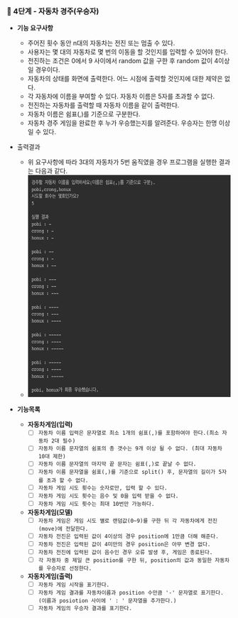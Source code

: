 ### 🚀 4단계 - 자동차 경주(우승자)
- **기능 요구사항**
  - 주어진 횟수 동안 n대의 자동차는 전진 또는 멈출 수 있다.
  - 사용자는 몇 대의 자동차로 몇 번의 이동을 할 것인지를 입력할 수 있어야 한다.
  - 전진하는 조건은 0에서 9 사이에서 random 값을 구한 후 random 값이 4이상일 경우이다.
  - 자동차의 상태를 화면에 출력한다. 어느 시점에 출력할 것인지에 대한 제약은 없다.
  - 각 자동차에 이름을 부여할 수 있다. 자동차 이름은 5자를 초과할 수 없다.
  - 전진하는 자동차를 출력할 때 자동차 이름을 같이 출력한다.
  - 자동차 이름은 쉼표(,)를 기준으로 구분한다.
  - 자동차 경주 게임을 완료한 후 누가 우승했는지를 알려준다. 우승자는 한명 이상일 수 있다.


- 출력결과
  - 위 요구사항에 따라 3대의 자동차가 5번 움직였을 경우 프로그램을 실행한 결과는 다음과 같다.
  - <img alt="img.png" height="500" src="racingresult.png" width="500"/>


- **기능목록**
  - **자동차게임(입력)**
    -[ ] `자동차 이름 입력은 문자열로 최소 1개의 쉼표(,)를 포함하여야 한다.(최소 자동차 2대 필수)`
    -[ ] `자동차 이름 문자열의 쉼표의 총 갯수는 9개 이상 될 수 없다. (최대 자동차 10대 제한)`
    -[ ] `자동차 이름 문자열의 마지막 끝 문자는 쉼표(,)로 끝날 수 없다.`
    -[ ] `자동차 이름 문자열을 쉼표(,)를 기준으로 split() 후, 문자열의 길이가 5자를 초과 할 수 없다.`
    -[ ] `자동차 게임 시도 횟수는 숫자로만, 입력 할 수 있다.`
    -[ ] `자동차 게임 시도 횟수는 음수 및 0을 입력 받을 수 없다.`
    -[ ] `자동차 게임 시도 횟수는 최대 10번만 가능하다.`
 
  - **자동차게임(모델)**
    -[ ] `자동차 게임은 게임 시도 별로 랜덤값(0~9)를 구한 뒤 각 자동차에게 전진(move)에 전달한다.`
    -[ ] `자동차 전진은 입력된 값이 4이상의 경우 position에 1만큼 더해 해준다.`
    -[ ] `자동차 전진은 입력된 값이 4미만의 경우 position은 아무 변경 없다. `
    -[ ] `자동차 전진에 입력된 값이 음수인 경우 오류 발생 후, 게임은 종료된다.`
    -[ ] `각 자동차 중 제일 큰 position를 구한 뒤, position의 값과 동일한 자동차를 우승자로 선정한다.`

  - **자동차게임(출력)**
    -[ ] `자동차 게임 시작을 표기한다.`
    -[ ] `자동차 게임 결과를 자동차이름과 position 수만큼 '-' 문자열로 표기한다. (이름과 posiotion 사이에 ' : ' 문자열을 추가한다.)`
    -[ ] `자동차 게임의 우승자 결과를 표기한다.`
